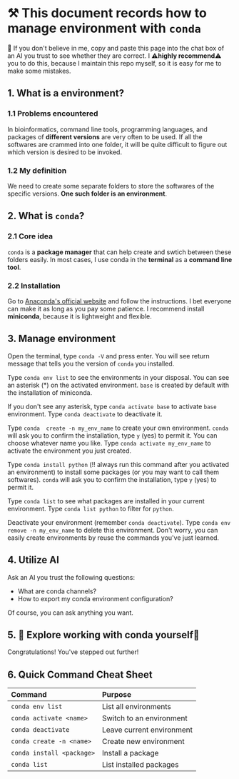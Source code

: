 # ⚒️ This document records how to manage environment with `conda`
🚨 If you don't believe in me, copy and paste this page into the chat box of an AI you trust to see whether they are correct. I ⚠️**highly recommend**⚠️ you to do this, because I maintain this repo myself, so it is easy for me to make some mistakes.

## 1. What is a environment?

### 1.1 Problems encountered
In bioinformatics, command line tools, programming languages, and packages of **different versions** are very often to be used. If all the softwares are crammed into one folder, it will be quite difficult to figure out which version is desired to be invoked.

### 1.2 My definition
We need to create some separate folders to store the softwares of the specific versions. **One such folder is an environment**.

## 2. What is `conda`?

### 2.1 Core idea
`conda` is a **package manager** that can help create and swtich between these folders easily. In most cases, I use conda in the **terminal** as a **command line tool**.

### 2.2 Installation
Go to [Anaconda's official website](https://www.anaconda.com/download) and follow the instructions. I bet everyone can make it as long as you pay some patience. I recommend install **miniconda**, because it is lightweight and flexible.

## 3. Manage environment
Open the terminal, type `conda -V` and press enter. You will see return message that tells you the version of `conda` you installed. 

Type `conda env list` to see the environments in your disposal. You can see an asterisk (*) on the activated environment. `base` is created by default with the installation of miniconda.

If you don't see any asterisk, type `conda activate base` to activate `base` environment. Type `conda deactivate` to deactivate it.

Type `conda  create -n my_env_name` to create your own environment. `conda` will ask you to confirm the installation, type `y` (yes) to permit it. You can choose whatever name you like. Type `conda activate my_env_name` to activate the environment you just created.

Type `conda install python` (‼️ always run this command after you activated an environment) to install some packages (or you may want to call them softwares). `conda` will ask you to confirm the installation, type `y` (yes) to permit it.

Type `conda list` to see what packages are installed in your current environment. Type `conda list python` to filter for `python`.

Deactivate your environment (remember `conda deactivate`). Type `conda env remove -n my_env_name` to delete this environment. Don't worry, you can easily create environments by reuse the commands you've just learned.

## 4. Utilize AI
Ask an AI you trust the following questions:

* What are conda channels?
* How to export my conda  environment configuration?

Of course, you can ask anything you want.

## 5. 🎉 Explore working with conda yourself🎉
Congratulations! You've stepped out further!

## 6. Quick Command Cheat Sheet
| Command | Purpose |
| :--- | :--- |
| `conda env list` | List all environments |
| `conda activate <name>` | Switch to an environment |
| `conda deactivate` | Leave current environment |
| `conda create -n <name>` | Create new environment |
| `conda install <package>` | Install a package |
| `conda list` | List installed packages |

